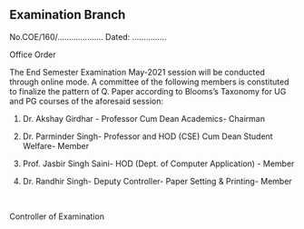 ## Examination Branch


No.COE/160/.................... Dated: ...............

Office Order

The End Semester Examination May-2021 session will be conducted through online mode. A committee of the following members is constituted to finalize the pattern of Q. Paper according to Blooms’s Taxonomy for UG and PG courses of the aforesaid session:

1.	Dr. Akshay Girdhar -  Professor Cum Dean Academics- Chairman

2.	Dr. Parminder Singh- Professor and HOD (CSE) Cum Dean Student Welfare- Member

3. Prof. Jasbir Singh Saini- HOD (Dept. of Computer Application) - Member

4. Dr. Randhir Singh- Deputy Controller- Paper Setting & Printing- Member

</BR>

Controller of Examination
